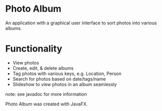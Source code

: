 # Photo Album
An application with a graphical user interface to sort photos into various albums. 

# Functionality
* View photos
* Create, edit, & delete albums
* Tag photos with various keys, e.g. Location, Person
* Search for photos based on date/tags/name
* Slideshow to view photos in an album seamlessly

note: see javadoc for more information

Photo Album was created with JavaFX.
